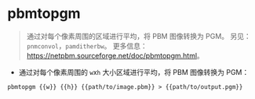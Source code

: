 # pbmtopgm

> 通过对每个像素周围的区域进行平均，将 PBM 图像转换为 PGM。
> 另见：`pnmconvol`，`pamditherbw`。
> 更多信息：<https://netpbm.sourceforge.net/doc/pbmtopgm.html>。

- 通过对每个像素周围的 `w`x`h` 大小区域进行平均，将 PBM 图像转换为 PGM：

`pbmtopgm {{w}} {{h}} {{path/to/image.pbm}} > {{path/to/output.pgm}}`
